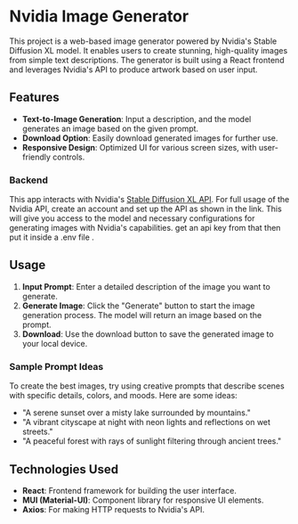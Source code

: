 # Nvidia Image Generator

This project is a web-based image generator powered by Nvidia's Stable Diffusion XL model. It enables users to create stunning, high-quality images from simple text descriptions. The generator is built using a React frontend and leverages Nvidia's API to produce artwork based on user input.

## Features

- **Text-to-Image Generation**: Input a description, and the model generates an image based on the given prompt.
- **Download Option**: Easily download generated images for further use.
- **Responsive Design**: Optimized UI for various screen sizes, with user-friendly controls.

### Backend

This app interacts with Nvidia's [Stable Diffusion XL API](https://build.nvidia.com/stabilityai/stable-diffusion-xl?snippet_tab=Node). For full usage of the Nvidia API, create an account and set up the API as shown in the link. This will give you access to the model and necessary configurations for generating images with Nvidia's capabilities.
get an api key from that then put it inside a .env file .

## Usage

1. **Input Prompt**: Enter a detailed description of the image you want to generate.
2. **Generate Image**: Click the "Generate" button to start the image generation process. The model will return an image based on the prompt.
3. **Download**: Use the download button to save the generated image to your local device.

### Sample Prompt Ideas

To create the best images, try using creative prompts that describe scenes with specific details, colors, and moods. Here are some ideas:
- "A serene sunset over a misty lake surrounded by mountains."
- "A vibrant cityscape at night with neon lights and reflections on wet streets."
- "A peaceful forest with rays of sunlight filtering through ancient trees."

## Technologies Used

- **React**: Frontend framework for building the user interface.
- **MUI (Material-UI)**: Component library for responsive UI elements.
- **Axios**: For making HTTP requests to Nvidia's API.

